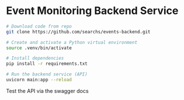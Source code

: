 #  Event Monitoring Backend Service

```bash
# Download code from repo
git clone https://github.com/searchs/events-backend.git

# Create and activate a Python virtual environment
source .venv/bin/activate

# Install dependencies
pip install -r requirements.txt

# Run the backend service (API)
uvicorn main:app --reload


```

Test the API via the swagger docs
